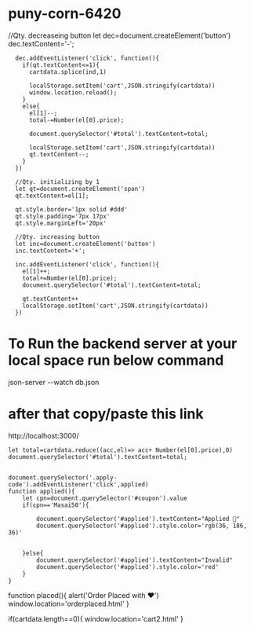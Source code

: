 # puny-corn-6420
 //Qty. decreaseing button
    let dec=document.createElement('button')
      dec.textContent='-';

      dec.addEventListener('click', function(){
        if(qt.textContent<=1){
          cartdata.splice(ind,1)

          localStorage.setItem('cart',JSON.stringify(cartdata))
          window.location.reload();
        }
        else{
          el[1]--;
          total-=Number(el[0].price);

          document.querySelector('#total').textContent=total;

          localStorage.setItem('cart',JSON.stringify(cartdata))
          qt.textContent--;
        }
      })

      //Qty. initializing by 1
      let qt=document.createElement('span')
      qt.textContent=el[1];
      
      qt.style.border='1px solid #ddd'
      qt.style.padding='7px 17px'
      qt.style.marginLeft='20px'

      //Qty. increasing button
      let inc=document.createElement('button')
      inc.textContent='+';

      inc.addEventListener('click', function(){
        el[1]++;
        total+=Number(el[0].price);
        document.querySelector('#total').textContent=total;

        qt.textContent++
        localStorage.setItem('cart',JSON.stringify(cartdata))
      })



# To Run the backend server at your local space run below command
json-server --watch db.json

# after that copy/paste this link
http://localhost:3000/


    let total=cartdata.reduce((acc,el)=> acc+ Number(el[0].price),0)
    document.querySelector('#total').textContent=total;


    document.querySelector('.apply-code').addEventListener('click',applied)
    function applied(){
        let cpn=document.querySelector('#coupon').value
        if(cpn=='Masai50'){
            
            document.querySelector('#applied').textContent="Applied 🥳"
            document.querySelector('#applied').style.color='rgb(36, 186, 36)'
           
            
        }else{
            document.querySelector('#applied').textContent="Invalid"
            document.querySelector('#applied').style.color='red'
        }
    }



function placed(){
    alert('Order Placed with ❤')
    window.location='orderplaced.html'
}
 
  if(cartdata.length==0){
    window.location='cart2.html'
  }